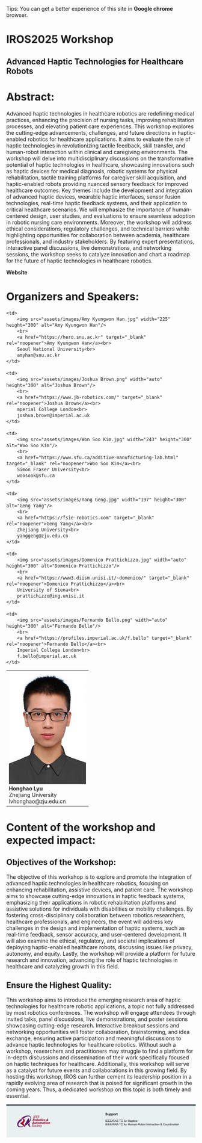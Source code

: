 Tips: You can get a better experience of this site in [Google chrome](https://www.google.com/chrome) browser.

# IROS2025 Workshop
## Advanced Haptic Technologies for Healthcare Robots

<!-- <p align='center'>
<img src="https://honghaolyu.github.io/intercontinental-teleoperation/assets/images/teleop-dualarm.gif" width="400" height="240" alt="demo of dualarm teleop"/>
<img src="https://honghaolyu.github.io/intercontinental-teleoperation/assets/images/teleop-grasp.gif" width="400" height="240" alt="demo of dualarm grasp"/>
</p> -->

# Abstract:
Advanced haptic technologies in healthcare robotics are redefining medical practices, enhancing the precision of nursing tasks, improving rehabilitation processes, and elevating patient care experiences. This workshop explores the cutting-edge advancements, challenges, and future directions in haptic-enabled robotics for healthcare applications. It aims to evaluate the role of haptic technologies in revolutionizing tactile feedback, skill transfer, and human-robot interaction within clinical and caregiving environments. The workshop will delve into multidisciplinary discussions on the transformative potential of haptic technologies in healthcare, showcasing innovations such as haptic devices for medical diagnosis, robotic systems for physical rehabilitation, tactile training platforms for caregiver skill acquisition, and haptic-enabled robots providing nuanced sensory feedback for improved healthcare outcomes. Key themes include the development and integration of advanced haptic devices, wearable haptic interfaces, sensor fusion technologies, real-time haptic feedback systems, and their application to critical healthcare scenarios. We will emphasize the importance of human-centered design, user studies, and evaluations to ensure seamless adoption in robotic nursing care environments. Moreover, the workshop will address ethical considerations, regulatory challenges, and technical barriers while highlighting opportunities for collaboration between academia, healthcare professionals, and industry stakeholders. By featuring expert presentations, interactive panel discussions, live demonstrations, and networking sessions, the workshop seeks to catalyze innovation and chart a roadmap for the future of haptic technologies in healthcare robotics.

[Website](https://fsie-robotics.com/IROS2025-Workshop-AHFHR)

# Organizers and Speakers:

<html lang="zh">
<head> 
<meta charset="utf-8"> 
<title>Organizers and Speakers</title> 
<style>
     table {
        width: 1750px;
        border-collapse: collapse; 
        border: none; 
    }

    td {
        background-color: #FFFFFF;
        width: 250px;
        text-align: center;
        vertical-align: middle;
        padding: 10px;
        border: none; 
    }

    a {
        text-decoration: none;
        font-weight: bold;
    }
</style>
</head>
<body>
 
<table border="0">
<tr>
    <td>
        <img src="assets/images/Lyu Honghao img.jpg" width="205" height="300" alt="Honghao Lyu"/>
        <br>
        <a href="https://fsie-robotics.com" target="_blank" rel="noopener">Honghao Lyu</a><br>
        Zhejiang University<br>
        lvhonghao@zju.edu.cn
    </td>

    <td>
        <img src="assets/images/Amy Kyungwon Han.jpg" width="225" height="300" alt="Amy Kyungwon Han"/>
        <br>
        <a href="https://hero.snu.ac.kr" target="_blank" rel="noopener">Amy Kyungwon Han</a><br>
        Seoul National University<br>
        amyhan@snu.ac.kr
    </td>

    <td>
        <img src="assets/images/Joshua Brown.png" width="auto" height="300" alt="Joshua Brown"/>
        <br>
        <a href="https://www.jb-robotics.com/" target="_blank" rel="noopener">Joshua Brown</a><br>
        mperial College London<br>
        joshua.brown@imperial.ac.uk
    </td>

    <td>
        <img src="assets/images/Won Soo Kim.jpg" width="243" height="300" alt="Woo Soo Kim"/>
        <br>
        <a href="https://www.sfu.ca/additive-manufacturing-lab.html" target="_blank" rel="noopener">Woo Soo Kim</a><br>
        Simon Fraser University<br>
        woosook@sfu.ca
    </td>

    <td>
        <img src="assets/images/Yang Geng.jpg" width="197" height="300" alt="Geng Yang"/>
        <br>
        <a href="https://fsie-robotics.com" target="_blank" rel="noopener">Geng Yang</a><br>
        Zhejiang University<br>
        yanggeng@zju.edu.cn
    </td>

    <td>
        <img src="assets/images/Domenico Prattichizzo.jpg" width="auto" height="300" alt="Domenico Prattichizzo"/>
        <br>
        <a href="https://www3.diism.unisi.it/~domenico/" target="_blank" rel="noopener">Domenico Prattichizzo</a><br>
        University of Siena<br>
        prattichizzo@ing.unisi.it
    </td>

    <td>
        <img src="assets/images/Fernando Bello.png" width="auto" height="300" alt="Fernando Bello"/>
        <br>
        <a href="https://profiles.imperial.ac.uk/f.bello" target="_blank" rel="noopener">Fernando Bello</a><br>
        Imperial College London<br>
        f.bello@imperial.ac.uk
    </td>
</tr>
</table>
 
</body>
</html>


# Content of the workshop and expected impact:
## Objectives of the Workshop:
The objective of this workshop is to explore and promote the integration of advanced haptic technologies in healthcare robotics, focusing on enhancing rehabilitation, assistive devices, and patient care. The workshop aims to showcase cutting-edge innovations in haptic feedback systems, emphasizing their applications in robotic rehabilitation platforms and assistive solutions for individuals with disabilities or mobility challenges. By fostering cross-disciplinary collaboration between robotics researchers, healthcare professionals, and engineers, the event will address key challenges in the design and implementation of haptic systems, such as real-time feedback, sensor accuracy, and user-centered development. It will also examine the ethical, regulatory, and societal implications of deploying haptic-enabled healthcare robots, discussing issues like privacy, autonomy, and equity. Lastly, the workshop will provide a platform for future research and innovation, advancing the role of haptic technologies in healthcare and catalyzing growth in this field.

## Ensure the Highest Quality:
This workshop aims to introduce the emerging research area of haptic technologies for healthcare robotic applications, a topic not fully addressed by most robotics conferences. The workshop will engage attendees through invited talks, panel discussions, live demonstrations, and poster sessions showcasing cutting-edge research. Interactive breakout sessions and networking opportunities will foster collaboration, brainstorming, and idea exchange, ensuring active participation and meaningful discussions to advance haptic technologies for healthcare robotics. Without such a workshop, researchers and practitioners may struggle to find a platform for in-depth discussions and dissemination of their work specifically focused on haptic techniques for healthcare. Additionally, this workshop will serve as a catalyst for future events and collaborations in this growing field. By hosting this workshop, IROS can further cement its leadership position in a rapidly evolving area of research that is poised for significant growth in the coming years. Thus, a dedicated workshop on this topic is both timely and essential.

<p align='center'>
<img src="assets/images/IEEE_RAS_TC.png" width="auto" height="auto" alt="the footer of page"/>
</p>
